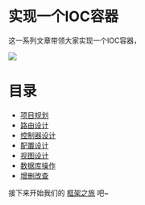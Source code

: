 # 实现一个IOC容器

这一系列文章带领大家实现一个IOC容器，


![](http://i.imgur.com/QH8SRfB.png)

# 目录

* [项目规划](1.plan.md)
* [路由设计](2.route.md)
* [控制器设计](3.controller.md)
* [配置设计](4.config.md)
* [视图设计](5.view.md)
* [数据库操作](6.dbutil.md)
* [增删改查](7.crud.md)

接下来开始我们的 [框架之旅](1.plan.md) 吧~
